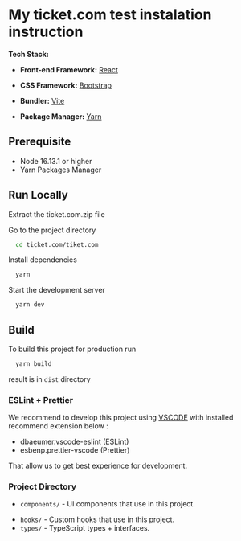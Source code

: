 # My ticket.com test instalation instruction

**Tech Stack:**

* **Front-end Framework:** [React](https://reactjs.org/)

* **CSS Framework:** [Bootstrap](https://getbootstrap.com/)

* **Bundler:** [Vite](https://vitejs.dev/)

* **Package Manager:** [Yarn](https://yarnpkg.com/)

## Prerequisite

* Node 16.13.1 or higher
* Yarn Packages Manager

## Run Locally

Extract the ticket.com.zip file 

Go to the project directory
```bash
  cd ticket.com/tiket.com
```

Install dependencies

```bash
  yarn
```

Start the development server

```bash
  yarn dev
```

## Build

To build this project for production run

```bash
  yarn build
```

result is in `dist` directory

### ESLint + Prettier

We recommend to develop this project using [VSCODE](https://code.visualstudio.com/) with installed recommend extension below :

* dbaeumer.vscode-eslint (ESLint)
* esbenp.prettier-vscode (Prettier)

That allow us to get best experience for development.

### Project Directory

- `components/` - UI components that use in this project.
* `hooks/` - Custom hooks that use in this project.
* `types/` - TypeScript types + interfaces.
